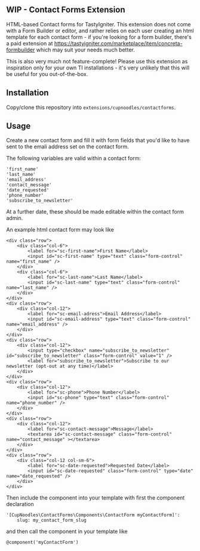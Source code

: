 ## WIP - Contact Forms Extension 

HTML-based Contact forms for TastyIgniter. This extension does not come with a Form Builder or editor, and rather relies on each user creating an html template for each contact form - if you're looking for a form builder, there's a paid extension at https://tastyigniter.com/marketplace/item/concreta-formbuilder which may suit your needs much better.

This is also very much not feature-complete! Please use this extension as inspiration only for your own TI installations - it's very unlikely that this will be useful for you out-of-the-box. 


## Installation

Copy/clone this repository into `extensions/cupnoodles/contactforms`.

## Usage

Create a new contact form and fill it with form fields that you'd like to have sent to the emali address set on the contact form. 

The following variables are valid within a contact form:

```
'first_name'
'last_name'
'email_address'
'contact_message'
'date_requested'
'phone_number'
'subscribe_to_newsletter'
```

At a further date, these should be made editable within the contact form admin. 

An example html contact form may look like

```
<div class="row">
    <div class="col-6">
        <label for="sc-first-name">First Name</label>
        <input id="sc-first-name" type="text" class="form-control" name="first_name" />
    </div>
    <div class="col-6">
        <label for="sc-last-name">Last Name</label>
        <input id="sc-last-name" type="text" class="form-control" name="last_name" />
    </div>
</div>
<div class="row">
    <div class="col-12">
        <label for="sc-email-adress">Email Address</label>
        <input id="sc-email-address" type="text" class="form-control" name="email_address" />
    </div>
</div>
<div class="row">
	<div class="col-12">
    	<input type="checkbox" name="subscribe_to_newsletter" id="subscribe_to_newsletter" class="form-control" value="1" />
        <label for="subscribe_to_newsletter">Subscribe to our newsletter (opt-out at any time)</label>
    </div>
</div>
<div class="row">
    <div class="col-12">
        <label for="sc-phone">Phone Number</label>
        <input id="sc-phone" type="text" class="form-control" name="phone_number" />
    </div>
</div>
<div class="row">
    <div class="col-12">
        <label for="sc-contact-message">Message</label>
        <textarea id="sc-contact-message" class="form-control" name="contact_message" ></textarea>
    </div>
</div>
<div class="row">
    <div class="col-12 col-sm-6">
        <label for="sc-date-requested">Requested Date</label>
        <input id="sc-date-requested" class="form-control" type="date" name="date_requested" />
    </div>
</div>
```

Then include the component into your template with first the component declaration

```
'[CupNoodles\ContactForms\Components\ContactForm myContactForm]':
    slug: my_contact_form_slug
```
and then call the component in your template like 

```
@component('myContactForm')
```

